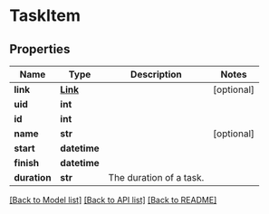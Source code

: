 # TaskItem

## Properties
Name | Type | Description | Notes
------------ | ------------- | ------------- | -------------
**link** | [**Link**](Link.md) |  | [optional] 
**uid** | **int** |  | 
**id** | **int** |  | 
**name** | **str** |  | [optional] 
**start** | **datetime** |  | 
**finish** | **datetime** |  | 
**duration** | **str** | The duration of a task. | 

[[Back to Model list]](../README.md#documentation-for-models) [[Back to API list]](../README.md#documentation-for-api-endpoints) [[Back to README]](../README.md)


